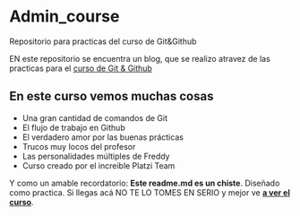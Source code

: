 # Admin_course
Repositorio para practicas del curso de Git&amp;Github

EN este repositorio se encuentra un blog, que se realizo atravez de las practicas para el [curso de Git & Github](https://platzi.com/cursos.git-github/)

## En este curso vemos muchas cosas
* Una gran cantidad de comandos de Git
* El flujo de trabajo en Github
* El verdadero amor por las buenas prácticas
* Trucos muy locos del profesor
* Las personalidades múltiples de Freddy
* Curso creado por el increible Platzi Team

Y como un amable recordatorio: **Este readme.md es un chiste**. Diseñado como practica. Si llegas acá NO TE LO TOMES EN SERIO y mejor ve [**a ver el curso**](https://platzi.com/cursos/git-github/ "a ver el curso").
